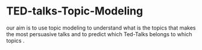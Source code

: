 # TED-talks-Topic-Modeling
our aim is to use topic modeling to understand what is the topics that makes the most persuasive talks and
to predict which Ted-Talks belongs to which topics .
